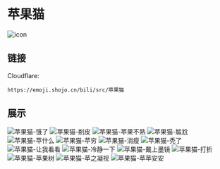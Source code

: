 # 苹果猫
![icon](https://emoji.shojo.cn/bili/src/苹果猫/icon.png)
## 链接
Cloudflare:
```
https://emoji.shojo.cn/bili/src/苹果猫
```
## 展示
![苹果猫-饿了](https://emoji.shojo.cn/bili/src/苹果猫/苹果猫-饿了.png)
![苹果猫-削皮](https://emoji.shojo.cn/bili/src/苹果猫/苹果猫-削皮.png)
![苹果猫-苹果不熟](https://emoji.shojo.cn/bili/src/苹果猫/苹果猫-苹果不熟.png)
![苹果猫-尴尬](https://emoji.shojo.cn/bili/src/苹果猫/苹果猫-尴尬.png)
![苹果猫-苹什么](https://emoji.shojo.cn/bili/src/苹果猫/苹果猫-苹什么.png)
![苹果猫-苹穷](https://emoji.shojo.cn/bili/src/苹果猫/苹果猫-苹穷.png)
![苹果猫-消瘦](https://emoji.shojo.cn/bili/src/苹果猫/苹果猫-消瘦.png)
![苹果猫-秃了](https://emoji.shojo.cn/bili/src/苹果猫/苹果猫-秃了.png)
![苹果猫-让我看看](https://emoji.shojo.cn/bili/src/苹果猫/苹果猫-让我看看.png)
![苹果猫-冷静一下](https://emoji.shojo.cn/bili/src/苹果猫/苹果猫-冷静一下.png)
![苹果猫-戴上墨镜](https://emoji.shojo.cn/bili/src/苹果猫/苹果猫-戴上墨镜.png)
![苹果猫-打折](https://emoji.shojo.cn/bili/src/苹果猫/苹果猫-打折.png)
![苹果猫-苹果树](https://emoji.shojo.cn/bili/src/苹果猫/苹果猫-苹果树.png)
![苹果猫-苹之凝视](https://emoji.shojo.cn/bili/src/苹果猫/苹果猫-苹之凝视.png)
![苹果猫-苹苹安安](https://emoji.shojo.cn/bili/src/苹果猫/苹果猫-苹苹安安.png)
